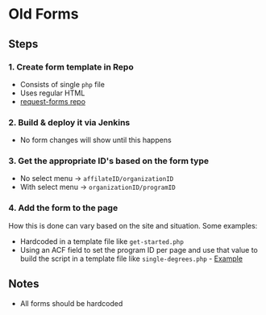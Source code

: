 # Old Forms

## Steps

### 1. Create form template in Repo

- Consists of single `php` file
- Uses regular HTML
- [request-forms repo](https://github.com/thelearninghouse/request-forms)

### 2. Build & deploy it via Jenkins
  
- No form changes will show until this happens

### 3. Get the appropriate ID's based on the form type

- No select menu -> `affilateID/organizationID`
- With select menu -> `organizationID/programID`

### 4. Add the form to the page

How this is done can vary based on the site and situation.
Some examples:

- Hardcoded in a template file like `get-started.php`
- Using an ACF field to set the program ID per page and use that value to build the script in a template file like `single-degrees.php` - [Example](https://online.jessup.edu/wp-admin/post.php?post=902&action=edit)

## Notes

- All forms should be hardcoded